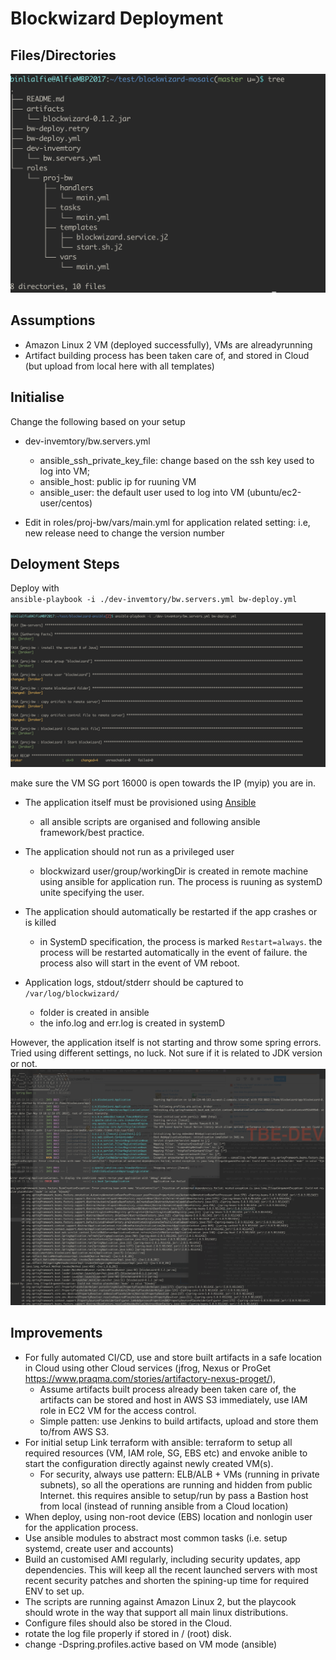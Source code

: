 # Blockwizard Deployment
## Files/Directories
![](./screenshot/01.png)
   
## Assumptions
- Amazon Linux 2 VM (deployed successfully), VMs are alreadyrunning
- Artifact building process has been taken care of, and stored in Cloud (but upload from local here with all templates)  

## Initialise

Change the following based on your setup

- dev-invemtory/bw.servers.yml
	- ansible_ssh_private_key_file: change based on the ssh key used to log into VM;
	- ansible_host: public ip for ruuning VM
	- ansible_user: the default user used to log into VM (ubuntu/ec2-user/centos)
	
- Edit in roles/proj-bw/vars/main.yml for application related setting: i.e, new release need to change the version number


## Deloyment Steps
Deploy with  
`ansible-playbook -i ./dev-invemtory/bw.servers.yml bw-deploy.yml`

![](./screenshot/02.png)

make sure the VM SG port 16000 is open towards the IP (myip) you are in.

- The application itself must be provisioned using [Ansible](http://ansible.com)
	- all ansible scripts are organised and following ansible framework/best practice.
	 
- The application should not run as a privileged user
	- blockwizard user/group/workingDir is created in remote machine using ansible for application run. The process is ruuning as systemD unite specifying the user.

- The application should automatically be restarted if the app crashes or is killed
	- in SystemD specification, the process is marked `Restart=always`. the process will be restarted automatically in the event of failure. the process also will start in the event of VM reboot.
	   
- Application logs, stdout/stderr should be captured to `/var/log/blockwizard/`
	- folder is created in ansible
	-  the info.log and err.log is created in systemD


However, the application itself is not starting and throw some spring errors. Tried using different settings, no luck. Not sure if it is related to JDK version or not.
![](./screenshot/03.png)
 

## Improvements 
- For fully automated CI/CD, use and store built artifacts in a safe location in Cloud using other Cloud services (jfrog, Nexus or ProGet <https://www.praqma.com/stories/artifactory-nexus-proget/>), 
	- Assume artifacts built process already been taken care of, the artifacts can be stored and host in AWS S3 immediately, use IAM role in EC2 VM for the access control.
	- Simple patten: use Jenkins to build artifacts, upload and store them to/from AWS S3. 
- For initial setup Link terraform with ansible: terraform to setup all required resources (VM, IAM role, SG, EBS etc) and envoke anible to start the configuration directly against newly created VM(s).
	- For security, always use pattern: ELB/ALB + VMs (running in private subnets), so all the operations are running and hidden from public Internet. this requires ansible to setup/run by pass a Bastion host from local (instead of running ansible from a Cloud location)
- When deploy, using non-root device (EBS) location and nonlogin user for the application process.
- Use ansible modules to abstract most common tasks (i.e. setup systemd, create user and accounts)
- Build an customised AMI regularly, including security updates, app dependencies. This will keep all the recent launched servers with most recent security patches and shorten the spining-up time for required ENV to set up.
- The scripts are running against Amazon Linux 2, but the playcook should wrote in the way that support all main linux distributions.
- Configure files should also be stored in the Cloud.
- rotate the log file properly if stored in / (root) disk.
- change -Dspring.profiles.active based on VM mode (ansible)
 

